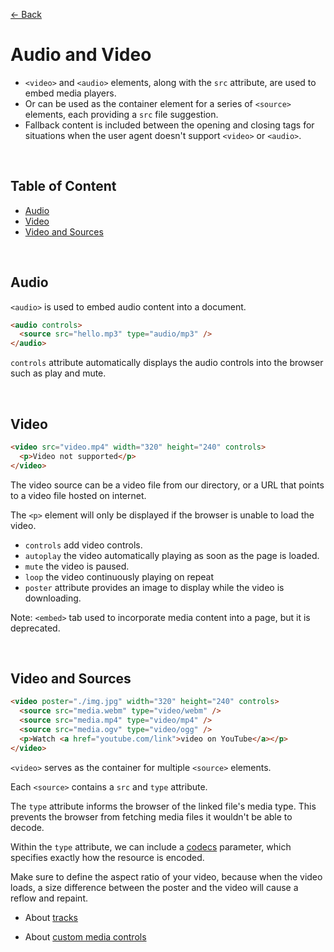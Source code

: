 [&larr; Back](./README.md)

# Audio and Video

- `<video>` and `<audio>` elements, along with the `src` attribute, are used to embed media players.
- Or can be used as the container element for a series of `<source>` elements, each providing a `src` file suggestion.
- Fallback content is included between the opening and closing tags for situations when the user agent doesn't support `<video>` or `<audio>`.

<br>

## Table of Content

- [Audio](#audio)
- [Video](#video)
- [Video and Sources](#video-and-sources)

<br>

## Audio

`<audio>` is used to embed audio content into a document.

```html
<audio controls>
  <source src="hello.mp3" type="audio/mp3" />
</audio>
```

`controls` attribute automatically displays the audio controls into the browser such as play and mute.

<br>

## Video

```html
<video src="video.mp4" width="320" height="240" controls>
  <p>Video not supported</p>
</video>
```

The video source can be a video file from our directory, or a URL that points to a video file hosted on internet.

The `<p>` element will only be displayed if the browser is unable to load the video.

- `controls` add video controls.
- `autoplay` the video automatically playing as soon as the page is loaded.
- `mute` the video is paused.
- `loop` the video continuously playing on repeat
- `poster` attribute provides an image to display while the video is downloading.

Note: `<embed>` tab used to incorporate media content into a page, but it is deprecated.

<br>

## Video and Sources

```html
<video poster="./img.jpg" width="320" height="240" controls>
  <source src="media.webm" type="video/webm" />
  <source src="media.mp4" type="video/mp4" />
  <source src="media.ogv" type="video/ogg" />
  <p>Watch <a href="youtube.com/link">video on YouTube</a></p>
</video>
```

`<video>` serves as the container for multiple `<source>` elements.

Each `<source>` contains a `src` and `type` attribute.

The `type` attribute informs the browser of the linked file's media type. This prevents the browser from fetching media files it wouldn't be able to decode.

Within the `type` attribute, we can include a [codecs](https://developer.mozilla.org/en-US/docs/Web/Media/Formats/codecs_parameter) parameter, which specifies exactly how the resource is encoded.

Make sure to define the aspect ratio of your video, because when the video loads, a size difference between the poster and the video will cause a reflow and repaint.

- About [tracks](https://web.dev/learn/html/audio-video/#tracks)

- About [custom media controls](https://web.dev/learn/html/audio-video/#custom-media-controls)

<br>
